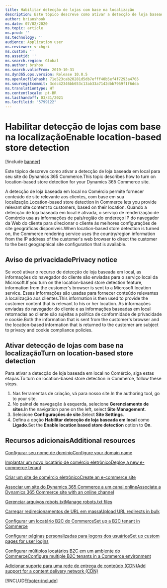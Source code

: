 ```yaml
---
title: Habilitar detecção de lojas com base na localização
description: Este tópico descreve como ativar a detecção de loja baseada em local para seu site do Dynamics 365 Commerce.
author: brianshook
ms.date: 07/02/2020
ms.topic: article
ms.prod: ''
ms.technology: ''
audience: Application user
ms.reviewer: v-chgri
ms.custom: ''
ms.assetid: ''
ms.search.region: Global
ms.author: brshoo
ms.search.validFrom: 2019-10-31
ms.dyn365.ops.version: Release 10.0.5
ms.openlocfilehash: 71e523cab20281d5db7efff40b5ef4f7293a4765
ms.sourcegitcommit: 3cdc42346bb653c13ab33a7142dbb7969f1f6dda
ms.translationtype: HT
ms.contentlocale: pt-BR
ms.lasthandoff: 03/31/2021
ms.locfileid: "5799122"
---
```

# <a name="enable-location-based-store-detection"></a><span data-ttu-id="eebb4-103">Habilitar detecção de lojas com base na localização</span><span class="sxs-lookup"><span data-stu-id="eebb4-103">Enable location-based store detection</span></span>

[!include [banner](includes/banner.md)]

<span data-ttu-id="eebb4-104">Este tópico descreve como ativar a detecção de loja baseada em local para seu site do Dynamics 365 Commerce.</span><span class="sxs-lookup"><span data-stu-id="eebb4-104">This topic describes how to turn on location-based store detection for your Dynamics 365 Commerce site.</span></span>

<span data-ttu-id="eebb4-105">A detecção de loja baseada em local no Comércio permite fornecer conteúdo de site relevante aos clientes, com base em sua localização.</span><span class="sxs-lookup"><span data-stu-id="eebb4-105">Location-based store detection in Commerce lets you provide relevant site content to customers, based on their location.</span></span> <span data-ttu-id="eebb4-106">Quando a detecção de loja baseada em local é ativada, o serviço de renderização de Comércio usa as informações de país/região do endereço IP do navegador da Web do cliente para direcionar o cliente às melhores configurações de site geográficas disponíveis.</span><span class="sxs-lookup"><span data-stu-id="eebb4-106">When location-based store detection is turned on, the Commerce rendering service uses the country/region information from the IP address of the customer's web browser to direct the customer to the best geographical site configuration that is available.</span></span>

## <a name="privacy-notice"></a><span data-ttu-id="eebb4-107">Aviso de privacidade</span><span class="sxs-lookup"><span data-stu-id="eebb4-107">Privacy notice</span></span>

<span data-ttu-id="eebb4-108">Se você ativar o recurso de detecção de loja baseada em local, as informações do navegador do cliente são enviadas para o serviço local da Microsoft.</span><span class="sxs-lookup"><span data-stu-id="eebb4-108">If you turn on the location-based store detection feature, information from the customer's browser is sent to a Microsoft location service.</span></span> <span data-ttu-id="eebb4-109">Essas informações são usadas para fornecer conteúdo relevantes à localização aos clientes.</span><span class="sxs-lookup"><span data-stu-id="eebb4-109">This information is then used to provide the customer content that is relevant to his or her location.</span></span> <span data-ttu-id="eebb4-110">As informações enviadas do navegador do cliente e as informações baseadas em local retornadas ao cliente são sujeitas a política de conformidade de privacidade e cookie.</span><span class="sxs-lookup"><span data-stu-id="eebb4-110">Both the information that is sent from the customer's browser and the location-based information that is returned to the customer are subject to privacy and cookie compliance policies.</span></span>

## <a name="turn-on-location-based-store-detection"></a><span data-ttu-id="eebb4-111">Ativar detecção de lojas com base na localização</span><span class="sxs-lookup"><span data-stu-id="eebb4-111">Turn on location-based store detection</span></span>

<span data-ttu-id="eebb4-112">Para ativar a detecção de loja baseada em local no Comércio, siga estas etapas.</span><span class="sxs-lookup"><span data-stu-id="eebb4-112">To turn on location-based store detection in Commerce, follow these steps.</span></span>

1. <span data-ttu-id="eebb4-113">Nas ferramentas de criação, vá para nosso site.</span><span class="sxs-lookup"><span data-stu-id="eebb4-113">In the authoring tool, go to your site.</span></span>
1. <span data-ttu-id="eebb4-114">No painel de navegação à esquerda, selecione **Gerenciamento de sites**.</span><span class="sxs-lookup"><span data-stu-id="eebb4-114">In the navigation pane on the left, select **Site Management**.</span></span>
1. <span data-ttu-id="eebb4-115">Selecione **Configurações de site**.</span><span class="sxs-lookup"><span data-stu-id="eebb4-115">Select **Site Settings**.</span></span>
1. <span data-ttu-id="eebb4-116">Defina a opção **Habilitar detecção de loja baseada em local** como **Ligado**.</span><span class="sxs-lookup"><span data-stu-id="eebb4-116">Set the **Enable location based store detection** option to **On**.</span></span>

## <a name="additional-resources"></a><span data-ttu-id="eebb4-117">Recursos adicionais</span><span class="sxs-lookup"><span data-stu-id="eebb4-117">Additional resources</span></span>

[<span data-ttu-id="eebb4-118">Configurar seu nome de domínio</span><span class="sxs-lookup"><span data-stu-id="eebb4-118">Configure your domain name</span></span>](configure-your-domain-name.md)

[<span data-ttu-id="eebb4-119">Implantar um novo locatário de comércio eletrônico</span><span class="sxs-lookup"><span data-stu-id="eebb4-119">Deploy a new e-commerce tenant</span></span>](deploy-ecommerce-site.md)

[<span data-ttu-id="eebb4-120">Criar um site de comércio eletrônico</span><span class="sxs-lookup"><span data-stu-id="eebb4-120">Create an e-commerce site</span></span>](create-ecommerce-site.md)

[<span data-ttu-id="eebb4-121">Associar um site do Dynamics 365 Commerce a um canal online</span><span class="sxs-lookup"><span data-stu-id="eebb4-121">Associate a Dynamics 365 Commerce site with an online channel</span></span>](associate-site-online-store.md)

[<span data-ttu-id="eebb4-122">Gerenciar arquivos robots.txt</span><span class="sxs-lookup"><span data-stu-id="eebb4-122">Manage robots.txt files</span></span>](manage-robots-txt-files.md)

[<span data-ttu-id="eebb4-123">Carregar redirecionamentos de URL em massa</span><span class="sxs-lookup"><span data-stu-id="eebb4-123">Upload URL redirects in bulk</span></span>](upload-bulk-redirects.md)

[<span data-ttu-id="eebb4-124">Configurar um locatário B2C do Commerce</span><span class="sxs-lookup"><span data-stu-id="eebb4-124">Set up a B2C tenant in Commerce</span></span>](set-up-B2C-tenant.md)

[<span data-ttu-id="eebb4-125">Configurar páginas personalizadas para logons dos usuários</span><span class="sxs-lookup"><span data-stu-id="eebb4-125">Set up custom pages for user logins</span></span>](custom-pages-user-logins.md)

[<span data-ttu-id="eebb4-126">Configurar múltiplos locatários B2C em um ambiente do Commerce</span><span class="sxs-lookup"><span data-stu-id="eebb4-126">Configure multiple B2C tenants in a Commerce environment</span></span>](configure-multi-B2C-tenants.md)

[<span data-ttu-id="eebb4-127">Adicionar suporte para uma rede de entrega de conteúdo (CDN)</span><span class="sxs-lookup"><span data-stu-id="eebb4-127">Add support for a content delivery network (CDN)</span></span>](add-cdn-support.md)


[!INCLUDE[footer-include](../includes/footer-banner.md)]
